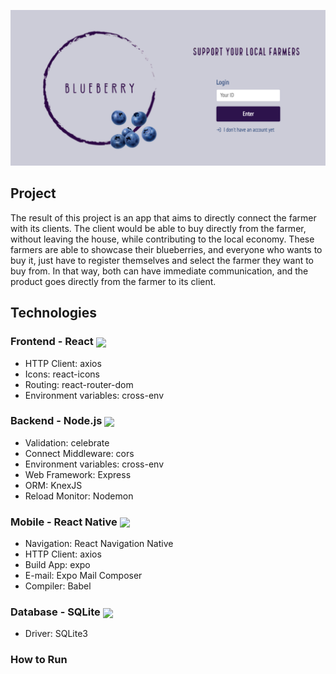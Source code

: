 ![screenshot](https://github.com/saracorreia07/BlueberryBiz/blob/master/screenshot.png)

## Project
The result of this project is an app that aims to directly connect the farmer with its clients. The client would be able to buy directly from the farmer, without leaving the house, while contributing to the local economy. These farmers are able to showcase their blueberries, and everyone who wants to buy it, just have to register themselves and select the farmer they want to buy from. In that way, both can have immediate communication, and the product goes directly from the farmer to its client.

## Technologies
### Frontend - React <img width="50px" align="center" src="https://upload.wikimedia.org/wikipedia/commons/a/a7/React-icon.svg" hspace="0" />

<ul>
  <li>HTTP Client: axios</li>
  <li>Icons: react-icons</li>
  <li>Routing: react-router-dom</li>
  <li>Environment variables: cross-env</li>
</ul>

### Backend - Node.js <img width="50px" align="center" src="https://cdn2.iconfinder.com/data/icons/nodejs-1/512/nodejs-512.png" hspace="0" />

<ul>
  <li>Validation: celebrate</li>
  <li>Connect Middleware: cors</li>
  <li>Environment variables: cross-env</li>
  <li>Web Framework: Express</li>
  <li>ORM: KnexJS</li>
  <li>Reload Monitor: Nodemon</li>
</ul>
  
### Mobile - React Native <img width="50px" align="center" src="https://i0.wp.com/invotra.com/wp-content/uploads/2019/11/React-native-logo-transparent@2x.png?resize=300%2C300&ssl=1" hspace="0" />

<ul>
  <li>Navigation: React Navigation Native</li>
  <li>HTTP Client: axios</li>
  <li>Build App: expo</li>
  <li>E-mail: Expo Mail Composer</li>
  <li>Compiler: Babel</li>
</ul>

### Database - SQLite <img width="40px" align="center" src="https://cdn.icon-icons.com/icons2/512/PNG/512/dbs-sqlite_icon-icons.com_50904.png" hspace="0" />

<ul>
  <li>Driver: SQLite3</li>
</ul>

### How to Run

